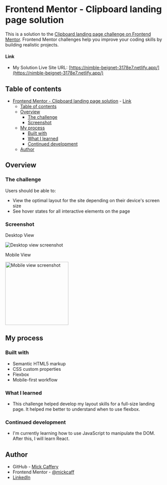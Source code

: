 # Frontend Mentor - Clipboard landing page solution

This is a solution to the [Clipboard landing page challenge on Frontend Mentor](https://www.frontendmentor.io/challenges/clipboard-landing-page-5cc9bccd6c4c91111378ecb9). Frontend Mentor challenges help you improve your coding skills by building realistic projects. 

#### Link

- My Solution Live Site URL: [https://nimble-beignet-3178e7.netlify.app/](https://nimble-beignet-3178e7.netlify.app/)

## Table of contents

- [Frontend Mentor - Clipboard landing page solution](#frontend-mentor---clipboard-landing-page-solution)
      - [Link](#link)
  - [Table of contents](#table-of-contents)
  - [Overview](#overview)
    - [The challenge](#the-challenge)
    - [Screenshot](#screenshot)
  - [My process](#my-process)
    - [Built with](#built-with)
    - [What I learned](#what-i-learned)
    - [Continued development](#continued-development)
  - [Author](#author)


## Overview

### The challenge

Users should be able to:

- View the optimal layout for the site depending on their device's screen size
- See hover states for all interactive elements on the page

### Screenshot

Desktop View

![Desktop view screenshot](./images/final-desktop.png)

Mobile View

<img src="./images/final-mobile.png" alt="Mobile view screenshot" width="200px">


## My process

### Built with

- Semantic HTML5 markup
- CSS custom properties
- Flexbox
- Mobile-first workflow


### What I learned

- This challenge helped develop my layout skills for a full-size landing page. It helped me better to understand when to use flexbox.


### Continued development

- I'm currently learning how to use JavaScript to manipulate the DOM. After this, I will learn React. 


## Author

- GitHub - [Mick Caffery](https://github.com/mickcaff)
- Frontend Mentor - [@mickcaff](https://www.frontendmentor.io/profile/mickcaff)
- [LinkedIn](https://www.linkedin.com/in/mcaffery/)

